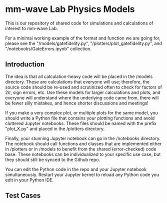 # mm-wave Lab Physics Models

This is our repository of shared code for simulations and calculations of 
interest to mm-wave Lab. 

For a minimal working example of the format and function we are going for, 
please see the "/models/gatefidelity.py", "/plotters/plot_gatefidelity.py", 
and "/notebooks/GateErrors.ipynb" collection.

## Introduction
The idea is that all calculation-heavy code will be placed in the /models 
directory. These are calculations that everyone will use; therefore, the 
source code should be re-used and scrutinized often to check for factors of 
$2\pi$, sign errors, etc. Use these models for larger calculations and plots,
and everyone will understand where the underlying code came from, there will 
be fewer silly mistakes, and hence shorter discussions and meetings!

If you make a very complex plot, or multiple plots for the same model, you 
should write a Python file that contains your plotting functions and 
avoid cluttered Jupyter notebooks. These files should be named with the 
prefix "plot_X.py" and placed in the /plotters directory. 

Finally, your stunning Jupyter notebook can go in the /notebooks 
directory. The notebook should call functions and classes that are 
implemented either in /plotters or in /models to benefit from the shared 
(error-checked) code base. These notebooks can be individualized to 
your specific use case, but they should still be synced to the Github repo. 

You can edit the Python code in the repo and your Jupyter notebook 
simultaneously. Restart your Jupyter kernel to reload any Python code you 
edit in your Python IDE.

## Test Cases 